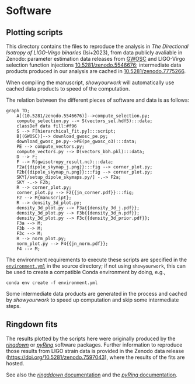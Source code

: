 # Software

## Plotting scripts

This directory contains the files to reproduce the analysis in _The Directional Isotropy of LIGO-Virgo binaries_ (Isi+2023), 
from data publicly avaliable in Zenodo: parameter estimation data releases from [GWOSC](https://www.gw-openscience.org) and LIGO-Virgo selection function
injections [10.5281/zenodo.5546676](https://doi.org/10.5281/zenodo.5546676); intermediate data products produced in our analysis are cached in
[10.5281/zenodo.7775266](https://doi.org/10.5281/zenodo.7775266).

When compiling the manuscript, _showyourwork_ will automatically use cached data products to speed of the computation.

The relation between the different pieces of software and data is as follows:

```mermaid
graph TD;
    A[(10.5281/zenodo.5546676)]-->compute_selection.py;
    compute_selection.py --> S(vectors_sel.hdf5):::data;
    classDef data fill:#f96
    S --> F[hierarchical_fit.py]:::script;
    B[(GWOSC)]--> download_gwosc_pe.py;
    download_gwosc_pe.py-->PE(pe_gwosc_o3):::data;
    PE --> compute_vectors.py;
    compute_vectors.py --> D(vectors_bbh.pkl):::data;
    D --> F;
    F --> R(gwisotropy_result.nc):::data;
    F2a{{dipole_skymap_j.png}}:::fig --> corner_plot.py;
    F2b{{dipole_skymap_n.png}}:::fig --> corner_plot.py;
    SKY[/setup_dipole_skymaps.py/] -.-> F2a;
    SKY -.-> F2b;
    R --> corner_plot.py;
    corner_plot.py --> F2{{jn_corner.pdf}}:::fig;
    F2 --> M{manuscript};
    R --> density_3d_plot.py;
    density_3d_plot.py --> F3a{{density_3d_j.pdf}};
    density_3d_plot.py --> F3b{{density_3d_n.pdf}};
    density_3d_plot.py --> F3c{{density_3d_prior.pdf}};
    F3a --> M;
    F3b --> M;
    F3c --> M;
    R --> norm_plot.py;
    norm_plot.py --> F4{{jn_norm.pdf}};
    F4 --> M;
```

The environment requirements to execute these scripts are specified in the [`environment.yml`](https://github.com/maxisi/gw150914_rd_comment/blob/main/environment.yml) in the source directory; if not using `showyourwork`, this can be used to create a compatible Conda environment by doing, e.g.,

```
conda env create -f environment.yml
```

Some intermediate data products are generated in the process and cached by
_showyourwork_ to speed up computation and skip some intermediate steps.

## Ringdown fits

The results plotted by the scripts here were originally produced by the
_[ringdown](https://github.com/maxisi/ringdown)_ or
_[pyRing](https://git.ligo.org/lscsoft/pyring)_ software packages. Further
information to reproduce those results from LIGO strain data is provided in the
Zenodo data release (https://doi.org/10.5281/zenodo.7597043), where the results 
of the fits are hosted.

See also the [_ringddown_ documentation](https://ringdown.readthedocs.io/en/latest/index.html) and the [_pyRing_ documentation](https://lscsoft.docs.ligo.org/pyring/).
